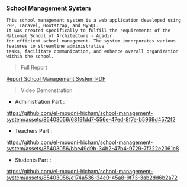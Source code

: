 ### School Management System
    
```
This school management system is a web application developed using PHP, Laravel, Bootstrap, and MySQL.
It was created specifically to fulfill the requirements of the National School of Architecture - Agadir 
for efficient school management. The system incorporates various features to streamline administrative
tasks, facilitate communication, and enhance overall organization within the school. 
```
> Full Report 
   
[Report School Management System PDF](https://github.com/el-moudni-hicham/school-management-system/files/11470395/Rapport_Gestion_Enseignants.pdf)


> Video  Demonstration 

* Administration Part :

https://github.com/el-moudni-hicham/school-management-system/assets/85403056/68191dd7-556e-47ed-8f7e-b5969d4572f2

* Teachers Part :

https://github.com/el-moudni-hicham/school-management-system/assets/85403056/bbe49d9b-34b2-47b4-9729-7f322e2361c8

* Students Part :

https://github.com/el-moudni-hicham/school-management-system/assets/85403056/e174a536-34e0-45a8-9f73-3ab2dd6b2a72

